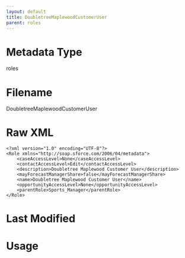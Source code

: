 ```yaml
---
layout: default
title: DoubletreeMaplewoodCustomerUser
parent: roles
---
```

# Metadata Type
roles


# Filename 
DoubletreeMaplewoodCustomerUser


# Raw XML
```
<?xml version="1.0" encoding="UTF-8"?>
<Role xmlns="http://soap.sforce.com/2006/04/metadata">
    <caseAccessLevel>None</caseAccessLevel>
    <contactAccessLevel>Edit</contactAccessLevel>
    <description>Doubletree Maplewood Customer User</description>
    <mayForecastManagerShare>false</mayForecastManagerShare>
    <name>Doubletree Maplewood Customer User</name>
    <opportunityAccessLevel>None</opportunityAccessLevel>
    <parentRole>Sports_Manager</parentRole>
</Role>
```


# Last Modified


# Usage
